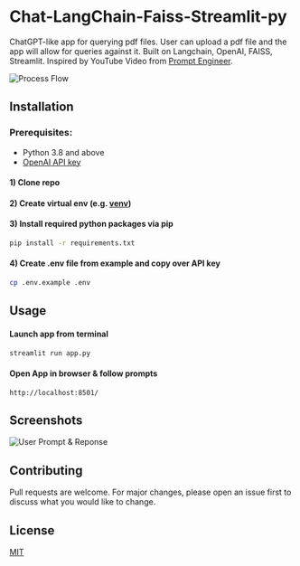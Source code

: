 # Chat-LangChain-Faiss-Streamlit-py

ChatGPT-like app for querying pdf files.  User can upload a pdf file and the app will allow for queries against it.  Built on Langchain, OpenAI, FAISS, Streamlit. 
Inspired by YouTube Video from [Prompt Engineer](https://youtube.com/@engineerprompt).

![Process Flow](images/screenshot-02-process-flow.png)
## Installation
### Prerequisites:
- Python 3.8 and above
- [OpenAI API key](https://platform.openai.com/account/api-keys)

#### 1) Clone repo

#### 2) Create virtual env (e.g. [venv](https://docs.python.org/3/library/venv.html))

#### 3) Install required python packages via pip
```bash
pip install -r requirements.txt
```
#### 4) Create .env file from example and copy over API key
```bash
cp .env.example .env
```
## Usage
#### Launch app from terminal
```bash
streamlit run app.py
```
#### Open App in browser & follow prompts
```url
http://localhost:8501/
``` 
####
## Screenshots
![User Prompt & Reponse](images/screenshot-01-user-prompt-response.png "User Prompt & Reponse")

## Contributing

Pull requests are welcome. For major changes, please open an issue first
to discuss what you would like to change.

## License

[MIT](https://choosealicense.com/licenses/mit/)